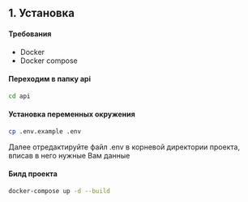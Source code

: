 ## 1. Установка 

#### Требования

- Docker
- Docker compose

#### Переходим в папку api

```bash
cd api
```

#### Установка переменных окружения

```bash
cp .env.example .env
```
Далее отредактируйте файл .env в корневой директории проекта, вписав в него нужные Вам данные

#### Билд проекта

```bash
docker-compose up -d --build
```
